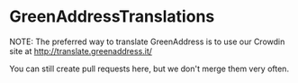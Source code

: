 GreenAddressTranslations
========================

NOTE: The preferred way to translate GreenAddress is to use our Crowdin site at http://translate.greenaddress.it/

You can still create pull requests here, but we don't merge them very often.
